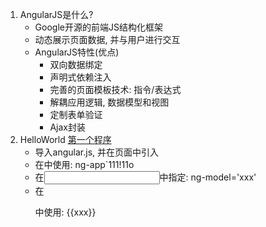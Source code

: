1. AngularJS是什么?
	* Google开源的前端JS结构化框架
	* 动态展示页面数据, 并与用户进行交互
	* AngularJS特性(优点)
		* 双向数据绑定
		* 声明式依赖注入
		* 完善的页面模板技术: 指令/表达式
		* 解耦应用逻辑, 数据模型和视图
		* 定制表单验证
		* Ajax封装
2. HelloWorld [第一个程序](code/AngularTest/study/test/01_angularjs入门)
	* 导入angular.js, 并在页面中引入
	* 在<body>中使用: ng-app`111!11o
	* 在<input>中指定: ng-model='xxx'
	* 在<p>中使用: {{xxx}}